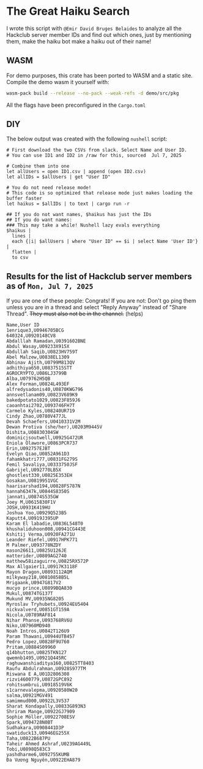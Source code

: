 # The Great Haiku Search

I wrote this script with `@Emir David Bruges Belaides` to analyze all the
Hackclub server member IDs and find out which ones, just by mentioning them,
make the haiku bot make a haiku out of their name!

## WASM

For demo purposes, this crate has been ported to WASM and a static site. Compile
the demo wasm it yourself with:

```sh
wasm-pack build --release --no-pack --weak-refs -d demo/src/pkg
```

All the flags have been preconfigured in the `Cargo.toml`

## DIY

The below output was created with the following `nushell` script:

```nushell
# First download the two CSVs from slack. Select Name and User ID.
# You can use ID1 and ID2 in /raw for this, sourced  Jul 7, 2025

# Combine them into one
let allUsers = open ID1.csv | append (open ID2.csv)
let allIDs = $allUsers | get "User ID"

# You do not need release mode!
# This code is so optimized that release mode just makes loading the buffer faster
let haikus = $allIDs | to text | cargo run -r

## If you do not want names, $haikus has just the IDs
## If you do want names:
### This may take a while! Nushell lazy evals everything
$haikus |
  lines |
  each {|i| $allUsers | where "User ID" == $i | select Name 'User ID'} |
  flatten |
  to csv
```

## Results for the list of Hackclub server members as of `Mon, Jul 7, 2025`

If you are one of these people: Congrats! If you are not: Don't go ping them
unless you are in a thread and select "Reply Anyway" instead of "Share Thread".
~~They must also not be in the channel.~~ (helps)

```csv
Name,User ID
1enrique3,U0946705BCG
640324,U0920148CV8
Abdalllah Ramadan,U0391602BNE
Abdul Wasay,U09233X915X
Abdullah Saqib,U0823HV759T
Abel Malzew,U0838EL1309
Abhinav Ajith,U0799M813QV
adhithiya650,U0837515STT
AGROCRYPTO,U086LJ3799B
Alba,U079762H5QB
Alex Forman,U0824L493EF
alfredysadonis40,U0870KWG796
annsvetlanam09,U0823V689K9
bakedpotato1029,U0823F859J6
caoanhtai2702,U093746FH7T
Carmelo Kyles,U08240UR719
Cindy Zhao,U0780V477JL
Devah Schaefers,U0410331V2M
Dewan Protiva (she/her),U0203M9445V
Dishita,U08830304SW
dominicjsoutwell,U0925G472UR
Eniola Olawore,U0863PCR737
Erin,U092757EJBT
Evelyn Qiao,U0852A961D3
fahamkhatri777,U0831FG279S
Femil Savaliya,U0333750JSF
Gabrijel,U092770LB5X
ghostlest330,U0825E353EH
Gosakan,U0819951VGC
haarisarshad194,U0828FS787N
hannah6347k,U0844S8350S
jannati,U0874S535GW
Joey M,U0615830F1V
JOSH,U0931K419HU
Joshua Yoo,U0929Q523B5
Kaputt4,U0919J395UP
Karam El labadie,U0836L548T0
khushaliduhoon008,U0941CG443E
Kshitij Verma,U0920FA271U
Leander Riefel,U0917HPK771
M Palmer,U093778NZDY
mason26611,U0825U126JE
matterider,U0809AG2740
matthew58izaguirre,U0825RX572P
Max Allgaier11,U0917K3118F
Mayon Dragon,U0893112AQM
milkyway218,U0810858B5L
Mrigaank,U0947G817V2
mucyo prince,U0899BQA830
Mukul,U0874TG137T
Mukund MV,U0935NG8205
Myroslav Tryhubets,U0924EU5404
nickvalverd,U0851GT159A
Nicola,U0789RAF814
Nihar Phanse,U093768RV6U
Niko,U07960MD940
Noah Intros,U0842T126U9
Param Thawani,U0944UTB457
Pedro Lopez,U0828F9U760
Pritam,U0884S09960
q14bhutton,U0825TKN127
qwemnb1495,U0921Q445RC
raghuwanshiaditya160,U0825TT8403
Raufu Abdulrahman,U0928S977TM
Riswana E A,U01D2806308
rizvi4600779,U0872GPC892
rohitsumbrui,U0918519V6K
s1carnevalepma,U0920580W20
salma,U0921MGV491
samimmud000,U0922L3V537
Sharat Kondapally,U0833G893N3
Shriram Mange,U0922GJ7909
Sophie Möller,U0922708ESV
Spark,U094728N0BT
Sudhakara,U0908441D3P
swatiduck13,U0946EG255X
Taha,U0822B687PU
Taheir Ahmed Ashraf,U0239AG449L
Tobi,U0898Q583C3
yashdharme6,U092755KUMB
Đa Vương Nguyên,U0922EHA879
```

